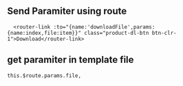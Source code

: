 
## Send Paramiter using route
  ```
    <router-link :to="{name:'downloadFile',params:{name:index,file:item}}" class="product-dl-btn btn-clr-1">Download</router-link>
  ```
## get paramiter in template file
  ```
  this.$route.params.file,
  ```
